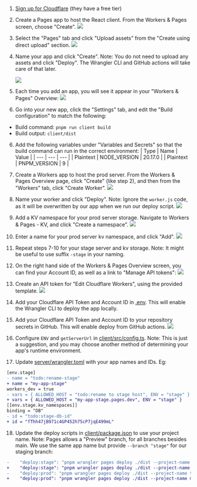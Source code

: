 1. [Sign up for Cloudflare](https://www.cloudflare.com/) (they have a free tier)

2. Create a Pages app to host the React client. From the Workers & Pages screen, choose "Create".
   ![](./img/1%20-%20create%20pages.jpg)

3. Select the "Pages" tab and click "Upload assets" from the "Create using direct upload" section.
   ![](./img/2%20-%20direct%20upload.jpg)

4. Name your app and click "Create". Note: You do not need to upload any assets and click "Deploy". The Wrangler CLI and GitHub actions will take care of that later.

   ![](./img/3a%20-%20name%20project.jpg)

5. Each time you add an app, you will see it appear in your "Workers & Pages" Overview:
   ![](./img/4%20-%20dashboard.jpg)

6. Go into your new app, click the "Settings" tab, and edit the "Build configuration" to match the following:

- Build command: `pnpm run client build`
- Build output: `client/dist`

6. Add the following variables under "Variables and Secrets" so that the build command can run in the correct environment:
   | Type | Name | Value |
   | --- | --- | --- |
   | Plaintext | NODE_VERSION | 20.17.0 |
   | Plaintext | PNPM_VERSION | 9 |

7. Create a Workers app to host the prod server. From the Workers & Pages Overview page, click "Create" (like step 2), and then from the "Workers" tab, click "Create Worker".
   ![](./img/7%20-%20create%20worker.jpg)

8. Name your worker and click "Deploy". Note: Ignore the `worker.js` code, as it will be overwritten by our app when we run our deploy script.
   ![](./img/8%20-%20name%20worker%20and%20deploy.jpg)

9. Add a KV namespace for your prod server storage. Navigate to Workers & Pages - KV, and click "Create a namespace".
   ![](./img/9%20-%20create%20namespace.jpg)

10. Enter a name for your prod server kv namespace, and click "Add".
    ![](./img/10%20-%20add%20namespace.jpg)

11. Repeat steps 7-10 for your stage server and kv storage. Note: It might be useful to use suffix `-stage` in your naming.

12. On the right hand side of the Workers & Pages Overview screen, you can find your Account ID, as well as a link to "Manage API tokens":
    ![](./img/11%20-%20account%20id.jpg)

13. Create an API token for "Edit Cloudflare Workers", using the provided template.
    ![](./img/12%20-%20edit%20workers%20token.jpg)

14. Add your Cloudflare API Token and Account ID in [.env](../.env). This will enable the Wrangler CLI to deploy the app locally.

15. Add your Cloudflare API Token and Account ID to your repository secrets in GitHub. This will enable deploy from GitHub actions.
    ![](./img/13%20-%20gh%20vars.jpg)

16. Configure `ENV` and `getServerUrl` in [client/src/config.ts](../client/src/config.ts). Note: This is just a suggestion, and you may choose another method of determining your app's runtime environment.

17. Update [server/wrangler.toml](../server/wrangler.toml) with your app names and IDs. Eg:

```diff
[env.stage]
- name = "todo:rename-stage"
+ name = "my-app-stage"
workers_dev = true
- vars = { ALLOWED_HOST = "todo:rename to stage host", ENV = "stage" }
+ vars = { ALLOWED_HOST = "my-app-stage.pages.dev", ENV = "stage" }
[[env.stage.kv_namespaces]]
binding = "DB"
- id = "todo:stage-db-id"
+ id = "fThh47jB971c4GP452h75cP7jqE499mL"
```

18. Update the deploy scripts in [client/package.json](../client/package.json) to use your project name. Note: Pages allows a "Preview" branch, for all branches besides main. We use the same app name but provide `--branch "stage"` for our staging branch:

```diff
-    "deploy:stage": "pnpm wrangler pages deploy ./dist --project-name todo:rename --branch \"stage\"...,
+    "deploy:stage": "pnpm wrangler pages deploy ./dist --project-name my-app --branch \"stage\"...,
-    "deploy:prod": "pnpm wrangler pages deploy ./dist --project-name todo:rename",
+    "deploy:prod": "pnpm wrangler pages deploy ./dist --project-name my-app",
```
